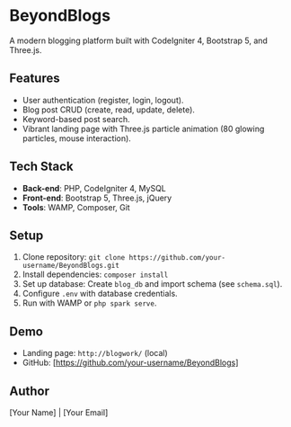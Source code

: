 # BeyondBlogs

A modern blogging platform built with CodeIgniter 4, Bootstrap 5, and Three.js.

## Features
- User authentication (register, login, logout).
- Blog post CRUD (create, read, update, delete).
- Keyword-based post search.
- Vibrant landing page with Three.js particle animation (80 glowing particles, mouse interaction).

## Tech Stack
- **Back-end**: PHP, CodeIgniter 4, MySQL
- **Front-end**: Bootstrap 5, Three.js, jQuery
- **Tools**: WAMP, Composer, Git

## Setup
1. Clone repository: `git clone https://github.com/your-username/BeyondBlogs.git`
2. Install dependencies: `composer install`
3. Set up database: Create `blog_db` and import schema (see `schema.sql`).
4. Configure `.env` with database credentials.
5. Run with WAMP or `php spark serve`.

## Demo
- Landing page: `http://blogwork/` (local)
- GitHub: [https://github.com/your-username/BeyondBlogs]

## Author
[Your Name] | [Your Email]
